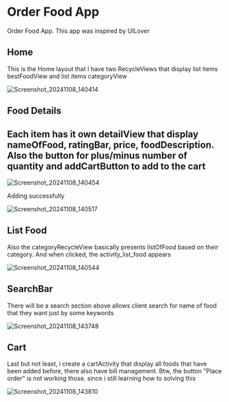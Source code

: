 <h1 allign ="center" >Order Food App</h1>
<p1 allign ="left"> Order Food App. This app was inspired by UILover</p1>

<h2>Home </h2>

 <p1> This is the Home layout that I have two RecycleViews that display list items bestFoodView and list items categoryView </p1>

![Screenshot_20241108_140414](https://github.com/user-attachments/assets/138b5f15-0fbb-457f-96ca-264ee8c989a2)

<h2>Food Details</h2>
<h2> Each item has it own detailView that display nameOfFood, ratingBar, price, foodDescription. Also the button for plus/minus number of quantity
and addCartButton to add to the cart </h2>

![Screenshot_20241108_140454](https://github.com/user-attachments/assets/21bbb217-4176-40ab-b663-0ab5147f6e07) 

<p1>Adding successfully</p1>

![Screenshot_20241108_140517](https://github.com/user-attachments/assets/679c129a-b7ea-43f1-bfe9-6ef92294bb55)

<h2>List Food</h2>
<p1>Also the categoryRecycleView basically presents listOfFood based on their category. And when clicked, the activity_list_food appears </p1>

![Screenshot_20241108_140544](https://github.com/user-attachments/assets/ff732b34-a573-410f-9ac6-f5410ed8f84f)

<h2>SearchBar</h2>
<p1>There will be a search section above allows client search for name of food that they want just by some keywords</p1>

![Screenshot_20241108_143748](https://github.com/user-attachments/assets/e794b2d3-7bd6-43ee-8fcb-50bd45c80826)

<h2>Cart </h2>
<p1>Last but not least, i create a cartActivity that display all foods that have been added before, there also have bill management. 
  Btw, the button "Place order" is not working those. since i still learning how to solving this </p1>
  
  ![Screenshot_20241108_143810](https://github.com/user-attachments/assets/888b2500-02e7-4be0-982f-ef3ec258cf17)
